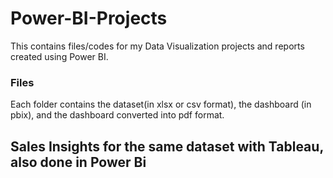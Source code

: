 # Power-BI-Projects
This contains files/codes for my Data Visualization projects and reports created using Power BI.

### Files
Each folder contains the dataset(in xlsx or csv format), the dashboard (in pbix), and the dashboard converted into pdf format.


## Sales Insights for the same dataset with Tableau, also done in Power Bi
